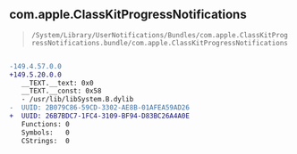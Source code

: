 ## com.apple.ClassKitProgressNotifications

> `/System/Library/UserNotifications/Bundles/com.apple.ClassKitProgressNotifications.bundle/com.apple.ClassKitProgressNotifications`

```diff

-149.4.57.0.0
+149.5.20.0.0
   __TEXT.__text: 0x0
   __TEXT.__const: 0x58
   - /usr/lib/libSystem.B.dylib
-  UUID: 2B079C86-59CD-3302-AE8B-01AFEA59AD26
+  UUID: 26B7BDC7-1FC4-3109-BF94-D83BC26A4A0E
   Functions: 0
   Symbols:   0
   CStrings:  0

```
